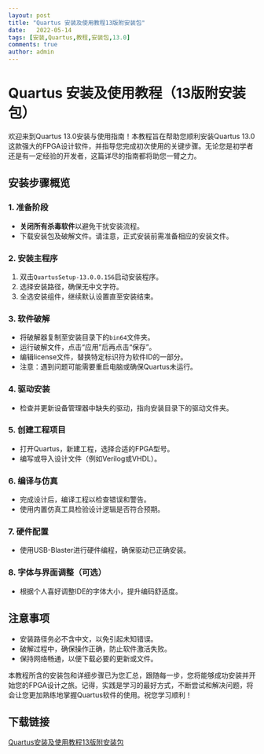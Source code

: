 ```yaml
---
layout: post
title: "Quartus 安装及使用教程13版附安装包"
date:   2022-05-14
tags: [安装,Quartus,教程,安装包,13.0]
comments: true
author: admin
---
```

# Quartus 安装及使用教程（13版附安装包）

欢迎来到Quartus 13.0安装与使用指南！本教程旨在帮助您顺利安装Quartus 13.0这款强大的FPGA设计软件，并指导您完成初次使用的关键步骤。无论您是初学者还是有一定经验的开发者，这篇详尽的指南都将助您一臂之力。

## 安装步骤概览

### 1. 准备阶段
- **关闭所有杀毒软件**以避免干扰安装流程。
- 下载安装包及破解文件。请注意，正式安装前需准备相应的安装文件。

### 2. 安装主程序
1. 双击`QuartusSetup-13.0.0.156`启动安装程序。
2. 选择安装路径，确保无中文字符。
3. 全选安装组件，继续默认设置直至安装结束。

### 3. 软件破解
- 将破解器复制至安装目录下的`bin64`文件夹。
- 运行破解文件，点击“应用”后再点击“保存”。
- 编辑license文件，替换特定标识符为软件ID的一部分。
- 注意：遇到问题可能需要重启电脑或确保Quartus未运行。

### 4. 驱动安装
- 检查并更新设备管理器中缺失的驱动，指向安装目录下的驱动文件夹。

### 5. 创建工程项目
- 打开Quartus，新建工程，选择合适的FPGA型号。
- 编写或导入设计文件（例如Verilog或VHDL）。

### 6. 编译与仿真
- 完成设计后，编译工程以检查错误和警告。
- 使用内置仿真工具检验设计逻辑是否符合预期。

### 7. 硬件配置
- 使用USB-Blaster进行硬件编程，确保驱动已正确安装。

### 8. 字体与界面调整（可选）
- 根据个人喜好调整IDE的字体大小，提升编码舒适度。

## 注意事项
- 安装路径务必不含中文，以免引起未知错误。
- 破解过程中，确保操作正确，防止软件激活失败。
- 保持网络畅通，以便下载必要的更新或文件。

本教程所含的安装包和详细步骤已为您汇总，跟随每一步，您将能够成功安装并开始您的FPGA设计之旅。记得，实践是学习的最好方式，不断尝试和解决问题，将会让您更加熟练地掌握Quartus软件的使用。祝您学习顺利！

## 下载链接

[Quartus安装及使用教程13版附安装包](https://pan.quark.cn/s/2e98d67910de)